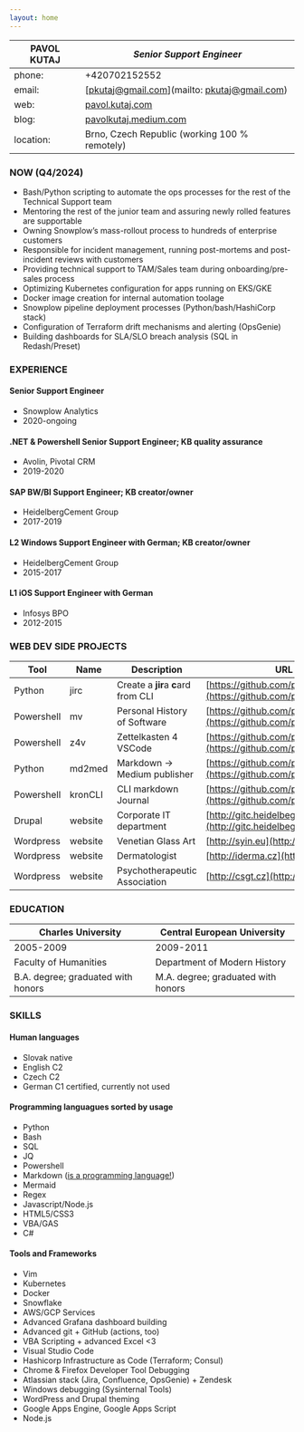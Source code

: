 ```yaml
---
layout: home
---
```


**PAVOL KUTAJ** | _Senior Support Engineer_
----------------|------------------------------------------------------
phone:          | +420702152552
email:          | [pkutaj@gmail.com](mailto: pkutaj@gmail.com)
web:            | [pavol.kutaj.com](https://pavol.kutaj.com)
blog:           | [pavolkutaj.medium.com](http://pavolkutaj.medium.com)
location:       | Brno, Czech Republic (working 100 % remotely)

### NOW (Q4/2024)
* Bash/Python scripting to automate the ops processes for the rest of the Technical Support team
* Mentoring the rest of the junior team and assuring newly rolled features are supportable
* Owning Snowplow’s mass-rollout process to hundreds of enterprise customers
* Responsible for incident management, running post-mortems and post-incident reviews with customers
* Providing technical support to TAM/Sales team during onboarding/pre-sales process
* Optimizing Kubernetes configuration for apps running on EKS/GKE
* Docker image creation for internal automation toolage
* Snowplow pipeline deployment processes (Python/bash/HashiCorp stack)
* Configuration of Terraform drift mechanisms and alerting (OpsGenie)
* Building dashboards for SLA/SLO breach analysis (SQL in Redash/Preset)

### EXPERIENCE
#### Senior Support Engineer
* Snowplow Analytics
* 2020-ongoing

#### .NET & Powershell Senior Support Engineer; KB quality assurance
* Avolin, Pivotal CRM
* 2019-2020
 
#### SAP BW/BI Support Engineer; KB creator/owner
* HeidelbergCement Group
* 2017-2019
  
#### L2 Windows Support Engineer with German; KB creator/owner 
* HeidelbergCement Group
* 2015-2017
  
#### L1 iOS Support Engineer with German
* Infosys BPO
* 2012-2015

### WEB DEV SIDE PROJECTS

Tool       | Name    | Description                         | URL
-----------|---------|-------------------------------------|-----------------------------------------------------------------------
Python     | jirc    | Create a **jir**a **c**ard from CLI | [https://github.com/pkutaj/jirc](https://github.com/pkutaj/jirc)
Powershell | mv      | Personal History of Software        | [https://github.com/pkutaj/mv](https://github.com/pkutaj/mv)
Powershell | z4v     | Zettelkasten 4 VSCode               | [https://github.com/pkutaj/z4v](https://github.com/pkutaj/z4v)
Python     | md2med  | Markdown → Medium publisher         | [https://github.com/pkutaj/md2med](https://github.com/pkutaj/md2med)
Powershell | kronCLI | CLI markdown Journal                | [https://github.com/pkutaj/kronCLI](https://github.com/pkutaj/kronCLI)
Drupal     | website | Corporate IT department             | [http://gitc.heidelbegcement.com](http://gitc.heidelbegcement.com)
Wordpress  | website | Venetian Glass Art                  | [http://syin.eu](http://syin.eu)
Wordpress  | website | Dermatologist                       | [http://iderma.cz](http://iderma.cz)
Wordpress  | website | Psychotherapeutic Association       | [http://csgt.cz](http://csgt.cz)

### EDUCATION 

Charles University                 | Central European University
-----------------------------------|-----------------------------------
2005-2009                          | 2009-2011
Faculty of Humanities              | Department of Modern History
B.A. degree; graduated with honors | M.A. degree; graduated with honors

### SKILLS
#### Human languages
* Slovak native 
* English C2
* Czech C2
* German C1 certified, currently not used
 
#### Programming languagues sorted by usage
* Python
* Bash
* SQL
* JQ
* Powershell
* Markdown ([is a programming language!](https://dev.to/dendron/vscode-markdown-edition-e73))
* Mermaid
* Regex 
* Javascript/Node.js
* HTML5/CSS3 
* VBA/GAS 
* C# 

#### Tools and Frameworks
* Vim
* Kubernetes
* Docker
* Snowflake
* AWS/GCP Services
* Advanced Grafana dashboard building
* Advanced git + GitHub (actions, too)
* VBA Scripting + advanced Excel <3
* Visual Studio Code
* Hashicorp Infrastructure as Code (Terraform; Consul)
* Chrome & Firefox Developer Tool Debugging
* Atlassian stack (Jira, Confluence, OpsGenie) + Zendesk
* Windows debugging (Sysinternal Tools)
* WordPress and Drupal theming
* Google Apps Engine, Google Apps Script
* Node.js
 
 